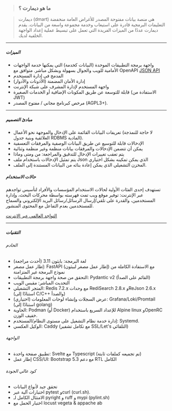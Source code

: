 <script lang="ts">
  import { Col, Container, Row } from "sveltestrap";
  import Icon from "@/components/Icon.svelte";

</script>
<!--Container fluid={true} class="pt-4 ps-4 pe-4"-->
<Row><Col>

> ### ما هو ديمارت ؟ 

> ديمارت (dmart) هي منصة بيانات مفتوحة المصدر للأغراض العامة منخفضة التعليمات البرمجية قادرة على استيعاب وخدمة مجموعة واسعة من البيانات.
> يقدم ديمارت عددًا من الميزات الفريدة التي تعمل على تبسيط عملية إعداد الواجهة الخلفية لديك.

----

##### <Icon name="stars" class="text-success m-2 fs-2" /> الميزات

- واجهة برمجة التطبيقات الموحدة (البيانات كخدمة) التي يمكنها خدمة الواجهات الأمامية للويب والجوال بسهولة وبشكل مباشر. متوافق مع OpenAPI [JSON API](https://api.dmart.cc/docs)
- المدمج في إدارة المستخدم
- إدارة الأمان المضمنة (الأذونات والأدوار)
- واجهة المستخدم لإدارة المشرف على شبكة الإنترنت
- قابلة للتوسعة عن طريق المكونات الإضافية أو الخدمات الصغيرة (الاستفادة من JWT)
- مرخص كبرنامج مجاني / مفتوح المصدر (AGPL3+).

----

##### <Icon name="bank" class="text-danger m-2 fs-2" /> مبادئ التصميم

- تعريفات البيانات القائمة على الإدخال والموجهة نحو الأعمال (لا حاجة للنمذجة العلائقية وبنية جدول RDBMS المادية).
- الإدخالات قابلة للتوسيع عن طريق البيانات الوصفية والمرفقات التعسفية
- يمكن أن تتضمن الإدخالات والمرفقات بيانات منظمة وغير منظمة وثنائية
- يتم تعقب تغييرات الإدخال للتدقيق والمراجعة: من ومتى وماذا
- يتم تمثيل الإدخالات باستخدام ملف Json الذي يمكن تمكينه بشكل اختياري
- المخزن التشغيلي الذي يمكن إعادة بنائه من البيانات المستندة إلى الملف.

</Col><Col>

##### <Icon name="briefcase" class="text-warning m-2 fs-2" /> حالات الاستخدام

تستهدف إحدى الفئات الأولية لحالات الاستخدام المؤسسات والأفراد لتأسيس تواجدهم عبر الإنترنت: توفير موقع ويب تمت فهرسته بواسطة محركات البحث، وإدارة المستخدمين، والقدرة على تلقي/إرسال الرسائل/رسائل البريد الإلكتروني والسماح للمستخدمين بعدم التفاعل مع المحتوى المنشور.

[التواجد العالمي عبر الإنترنت](/presence_usecases)

----

##### <Icon name="airplane-engines" class="text-primary m-2 fs-2" /> التقنيات 

###### الخادم

- لغة البرمجة: بايثون 3.11 (أحدث مراجعة)
- إطار عمل مصغر: FastAPI (إطار عمل مصغر لبيثون) مع الاستفادة الكاملة من نموذج البرمجة غير المتزامنة
- التحقق من صحة واجهة برمجة التطبيقات: Pydantic v2 (القائم على الصدأ)
- التحديث المباشر: مقبس الويب
- المتجر التشغيلي: Redis 7.2.x مع وحدات RediSearch 2.8.x وReJson 2.6.x (استنادًا إلى C/C++ والصدأ)
- عرض السجلات وإنشاء لوحات المعلومات (اختياري): Grafana/Loki/Promtail (استنادًا إلى golang)
- الحاوية: Podman (أو Docker) للإعداد السريع باستخدام Alpine linux وOpenRC خفيف الوزن.
- إدارة خدمة نظام التشغيل على مستوى النظام/المستخدم: Systemd.
- الوكيل العكسي: Caddy (مع تكامل تشفير SSL/Let's التلقائي)

###### الواجهة 

- تطبيق صفحة واحدة: Svelte مع Typescript (تم تجميعه كملفات ثابتة)
- إطار عمل CSS/UI: Bootstrap 5.3 مع دعم RTL الكامل

###### كود عالي الجودة

- تحقق جيد لأنواع البيانات
- اختبارات آلية عبر pytest وcurl (curl.sh).
- الامتثال الكامل لـ pyright و ruff و mypi (pylint.sh)
- اختبار الحمل مع locust vegeta & appache ab

</Col></Row><!--/Container-->